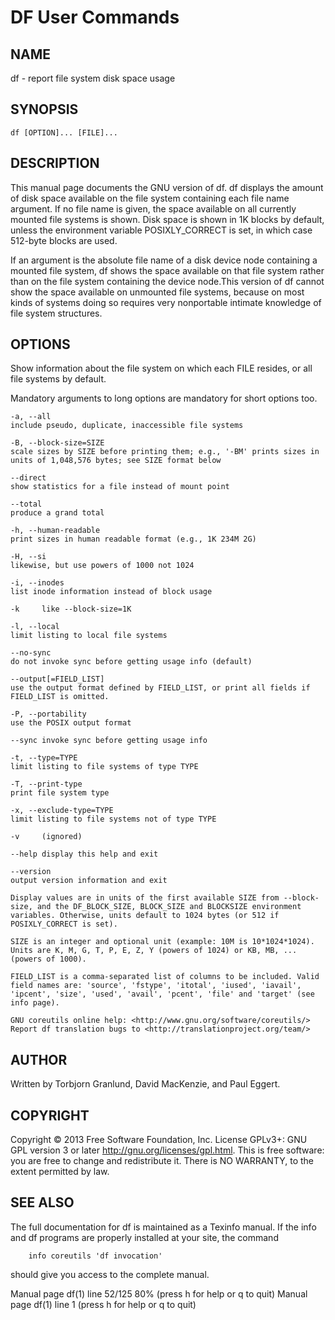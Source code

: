 
# DF User Commands                           

## NAME
df - report file system disk space usage

## SYNOPSIS
`df [OPTION]... [FILE]...`

## DESCRIPTION
This manual page documents the GNU version of df. df displays the amount of disk space available on the file system containing each file name argument. If no file name is given, the space available on all currently mounted file systems is shown. Disk space is shown in 1K blocks by default, unless the environment variable POSIXLY_CORRECT is set, in which case 512-byte blocks are used.

If an argument is the absolute file name of a disk device node containing a mounted file system, df shows the space available on that file system rather than on the file system containing the device node.This version of df cannot show the space available on unmounted file systems, because on most kinds of systems doing so requires very nonportable intimate knowledge of file system structures.

## OPTIONS
Show information about the file system on which each FILE resides, or all file systems by default.

Mandatory arguments to long options are mandatory for short options too.
    
    -a, --all
    include pseudo, duplicate, inaccessible file systems

    -B, --block-size=SIZE
    scale sizes by SIZE before printing them; e.g., '-BM' prints sizes in units of 1,048,576 bytes; see SIZE format below

    --direct
    show statistics for a file instead of mount point

    --total
    produce a grand total

    -h, --human-readable
    print sizes in human readable format (e.g., 1K 234M 2G)

    -H, --si
    likewise, but use powers of 1000 not 1024
        
    -i, --inodes
    list inode information instead of block usage

    -k     like --block-size=1K

    -l, --local
    limit listing to local file systems

    --no-sync
    do not invoke sync before getting usage info (default)

    --output[=FIELD_LIST]
    use the output format defined by FIELD_LIST, or print all fields if FIELD_LIST is omitted.

    -P, --portability
    use the POSIX output format

    --sync invoke sync before getting usage info

    -t, --type=TYPE
    limit listing to file systems of type TYPE

    -T, --print-type
    print file system type

    -x, --exclude-type=TYPE
    limit listing to file systems not of type TYPE

    -v     (ignored)

    --help display this help and exit

    --version
    output version information and exit

    Display values are in units of the first available SIZE from --block-size, and the DF_BLOCK_SIZE, BLOCK_SIZE and BLOCKSIZE environment variables. Otherwise, units default to 1024 bytes (or 512 if POSIXLY_CORRECT is set).

    SIZE is an integer and optional unit (example: 10M is 10*1024*1024). Units are K, M, G, T, P, E, Z, Y (powers of 1024) or KB, MB, ... (powers of 1000).

    FIELD_LIST is a comma-separated list of columns to be included. Valid field names are: 'source', 'fstype', 'itotal', 'iused', 'iavail', 'ipcent', 'size', 'used', 'avail', 'pcent', 'file' and 'target' (see info page).

    GNU coreutils online help: <http://www.gnu.org/software/coreutils/>
    Report df translation bugs to <http://translationproject.org/team/>

## AUTHOR
Written by Torbjorn Granlund, David MacKenzie, and Paul Eggert.

## COPYRIGHT
Copyright © 2013 Free Software Foundation, Inc. License GPLv3+: GNU GPL version 3 or later <http://gnu.org/licenses/gpl.html>. This is free software: you are free to change and redistribute it. There is NO WARRANTY, to the extent permitted by law.

## SEE ALSO
The full documentation for df is maintained as a Texinfo manual. If the info and df programs are properly installed at your site, the command

        info coreutils 'df invocation'

should give you access to the complete manual.

Manual page df(1) line 52/125 80% (press h for help or q to quit)
Manual page df(1) line 1 (press h for help or q to quit)

